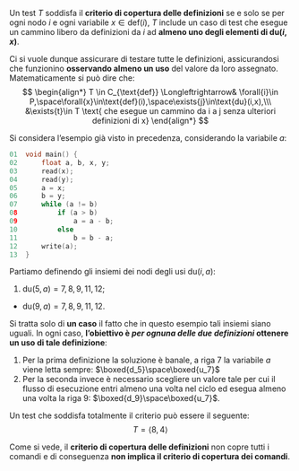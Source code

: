 Un test $T$ soddisfa il **criterio di copertura delle definizioni** se e solo se per ogni nodo $i$ e ogni variabile $x \in \text{def}(i)$, $T$ include un caso di test che esegue un cammino libero da definizioni da $i$ ad **almeno uno degli elementi di $\text{du}(i,x)$**.

Ci si vuole dunque assicurare di testare tutte le definizioni, assicurandosi che funzionino **osservando almeno un uso** del valore da loro assegnato.
Matematicamente si può dire che:
$$
\begin{align*}
T \in C_{\text{def}} \Longleftrightarrow&
\forall{i}\in P,\space\forall{x}\in\text{def}(i),\space\exists{j}\in\text{du}(i,x),\\\
&\exists{t}\in T \text{ che esegue un cammino da i a j senza ulteriori definizioni di x}
\end{align*}
$$

Si considera l’esempio già visto in precedenza, considerando la variabile $a$:
```c
01  void main() {
02      float a, b, x, y;
03      read(x);
04      read(y);
05      a = x;
06      b = y;
07      while (a != b)
08          if (a > b)
09              a = a - b;
10          else
11              b = b - a;
12      write(a);
13  }
```

Partiamo definendo gli insiemi dei nodi degli usi $\text{du}(i,a)$:
1. $\text{du}(5,a)= 7,8,9,11,12$;
- $\text{du}(9,a) = 7,8,9,11,12$.

Si tratta solo di **un caso** il fatto che in questo esempio tali insiemi siano uguali.
In ogni caso, **l’obiettivo è _per ognuna delle due definizioni_ ottenere un uso di tale definizione**:
1. Per la prima definizione la soluzione è banale, a riga 7 la variabile $a$ viene letta sempre: $\boxed{d_5}\space\boxed{u_7}$
2. Per la seconda invece è necessario scegliere un valore tale per cui il flusso di esecuzione entri almeno una volta nel ciclo ed esegua almeno una volta la riga 9:  $\boxed{d_9}\space\boxed{u_7}$.

Un test che soddisfa totalmente il criterio può essere il seguente:
$$T=⟨8,4⟩$$

Come si vede, il **criterio di copertura delle definizioni** non copre tutti i comandi e di conseguenza **non implica il criterio di copertura dei comandi**.